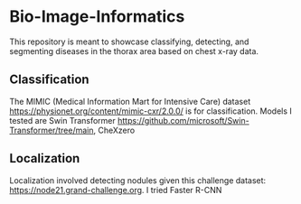 # Bio-Image-Informatics
This repository is meant to showcase classifying, detecting, and segmenting diseases in the thorax area based on chest x-ray data. 
## Classification
The MIMIC (Medical Information Mart for Intensive Care) dataset https://physionet.org/content/mimic-cxr/2.0.0/ is for classification. Models I tested are Swin Transformer https://github.com/microsoft/Swin-Transformer/tree/main, CheXzero

## Localization
Localization involved detecting nodules given this challenge dataset: https://node21.grand-challenge.org. I tried Faster R-CNN



